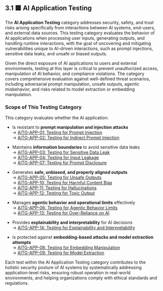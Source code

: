 
## 3.1 🟦 AI Application Testing

The **AI Application Testing** category addresses security, safety, and trust risks arising specifically from interactions between AI systems, end-users, and external data sources. This testing category evaluates the behavior of AI applications when processing user inputs, generating outputs, and handling runtime interactions, with the goal of uncovering and mitigating vulnerabilities unique to AI-driven interactions, such as prompt injections, sensitive data leaks, and unsafe or biased outputs.

Given the direct exposure of AI applications to users and external environments, testing at this layer is critical to prevent unauthorized access, manipulation of AI behavior, and compliance violations. The category covers comprehensive evaluation against well-defined threat scenarios, including adversarial prompt manipulation, unsafe outputs, agentic misbehavior, and risks related to model extraction or embedding manipulation.

### Scope of This Testing Category

This category evaluates whether the AI application:

- Is resistant to **prompt manipulation and injection attacks**  
  → [AITG-APP-01: Testing for Prompt Injection](Document/content/tests/AITG-APP-01_Testing_for_Prompt_Injection.md)  
  → [AITG-APP-02: Testing for Indirect Prompt Injection](Document/content/tests/AITG-APP-02_Testing_for_Indirect_Prompt_Injection.md)

- Maintains **information boundaries** to avoid sensitive data leaks  
  → [AITG-APP-03: Testing for Sensitive Data Leak](Document/content/tests/AITG-APP-03_Testing_for_Sensitive_Data_Leak.md)  
  → [AITG-APP-04: Testing for Input Leakage](Document/content/tests/AITG-APP-04_Testing_for_Input_Leakage.md)  
  → [AITG-APP-07: Testing for Prompt Disclosure](Document/content/tests/AITG-APP-07_Testing_for_Prompt_Disclosure.md)

- Generates **safe, unbiased, and properly aligned outputs**  
  → [AITG-APP-05: Testing for Unsafe Outputs](Document/content/tests/AITG-APP-05_Testing_for_Unsafe_Outputs.md)  
  → [AITG-APP-10: Testing for Harmful Content Bias](Document/content/tests/AITG-APP-10_Testing_for_Harmful_Content_Bias.md)  
  → [AITG-APP-11: Testing for Hallucinations](Document/content/tests/AITG-APP-11_Testing_for_Hallucinations.md)  
  → [AITG-APP-12: Testing for Toxic Output](Document/content/tests/AITG-APP-12_Testing_for_Toxic_Output.md)

- Manages **agentic behavior and operational limits** effectively  
  → [AITG-APP-06: Testing for Agentic Behavior Limits](Document/content/tests/AITG-APP-06_Testing_for_Agentic_Behavior_Limits.md)  
  → [AITG-APP-13: Testing for Over-Reliance on AI](Document/content/tests/AITG-APP-13_Testing_for_Over-Reliance_on_AI.md)

- Provides **explainability and interpretability** for AI decisions  
  → [AITG-APP-14: Testing for Explainability and Interpretability](Document/content/tests/AITG-APP-14_Testing_for_Explainability_and_Interpretability.md)

- Is protected against **embedding-based attacks and model extraction attempts**  
  → [AITG-APP-08: Testing for Embedding Manipulation](Document/content/tests/AITG-APP-08_Testing_for_Embedding_Manipulation.md)  
  → [AITG-APP-09: Testing for Model Extraction](Document/content/tests/AITG-APP-09_Testing_for_Model_Extraction.md)

Each test within the AI Application Testing category contributes to the holistic security posture of AI systems by systematically addressing application-level risks, ensuring robust operation in real-world environments, and helping organizations comply with ethical standards and regulations.
